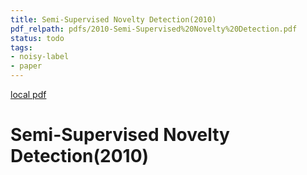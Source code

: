 ```yaml
---
title: Semi-Supervised Novelty Detection(2010)
pdf_relpath: pdfs/2010-Semi-Supervised%20Novelty%20Detection.pdf
status: todo
tags:
- noisy-label
- paper
---
```


[local pdf](../../../pdfs/2010-Semi-Supervised%20Novelty%20Detection.pdf)

# Semi-Supervised Novelty Detection(2010)
